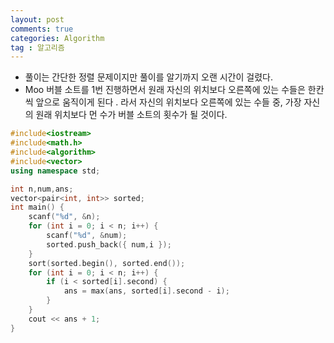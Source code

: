 ```yaml
---
layout: post
comments: true
categories: Algorithm
tag : 알고리즘
---
```


- 풀이는 간단한 정렬 문제이지만 풀이를 알기까지 오랜 시간이 걸렸다.
- Moo 버블 소트를 1번 진행하면서 원래 자신의 위치보다 오른쪽에  있는 수들은 한칸씩 앞으로 움직이게 된다 . 라서 자신의 위치보다 오른쪽에 있는 수들 중, 가장 자신의 원래 위치보다 먼 수가 버블 소트의 횟수가 될 것이다.

```c++
#include<iostream>
#include<math.h>
#include<algorithm>
#include<vector>
using namespace std;

int n,num,ans;
vector<pair<int, int>> sorted;
int main() {
	scanf("%d", &n);
	for (int i = 0; i < n; i++) {
		scanf("%d", &num);
		sorted.push_back({ num,i });
	}
	sort(sorted.begin(), sorted.end());
	for (int i = 0; i < n; i++) {
		if (i < sorted[i].second) {
			ans = max(ans, sorted[i].second - i);
		}
	}
	cout << ans + 1;
}
```